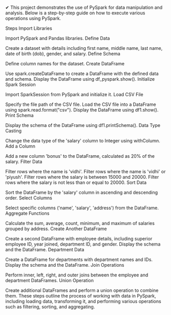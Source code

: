 ✔ This project demonstrates the use of PySpark for data manipulation and analysis. Below is a step-by-step guide on how to execute various operations using PySpark.

Steps
Import Libraries

Import PySpark and Pandas libraries.
Define Data

Create a dataset with details including first name, middle name, last name, date of birth (dob), gender, and salary.
Define Schema

Define column names for the dataset.
Create DataFrame

Use spark.createDataFrame to create a DataFrame with the defined data and schema.
Display the DataFrame using df_pyspark.show().
Initialize Spark Session

Import SparkSession from PySpark and initialize it.
Load CSV File

Specify the file path of the CSV file.
Load the CSV file into a DataFrame using spark.read.format("csv").
Display the DataFrame using df1.show().
Print Schema

Display the schema of the DataFrame using df1.printSchema().
Data Type Casting

Change the data type of the 'salary' column to Integer using withColumn.
Add a Column

Add a new column 'bonus' to the DataFrame, calculated as 20% of the salary.
Filter Data

Filter rows where the name is 'vidhi'.
Filter rows where the name is 'vidhi' or 'piyush'.
Filter rows where the salary is between 15000 and 20000.
Filter rows where the salary is not less than or equal to 20000.
Sort Data

Sort the DataFrame by the 'salary' column in ascending and descending order.
Select Columns

Select specific columns ('name', 'salary', 'address') from the DataFrame.
Aggregate Functions

Calculate the sum, average, count, minimum, and maximum of salaries grouped by address.
Create Another DataFrame

Create a second DataFrame with employee details, including superior employee ID, year joined, department ID, and gender.
Display the schema and the DataFrame.
Department Data

Create a DataFrame for departments with department names and IDs.
Display the schema and the DataFrame.
Join Operations

Perform inner, left, right, and outer joins between the employee and department DataFrames.
Union Operation

Create additional DataFrames and perform a union operation to combine them.
These steps outline the process of working with data in PySpark, including loading data, transforming it, and performing various operations such as filtering, sorting, and aggregating.






